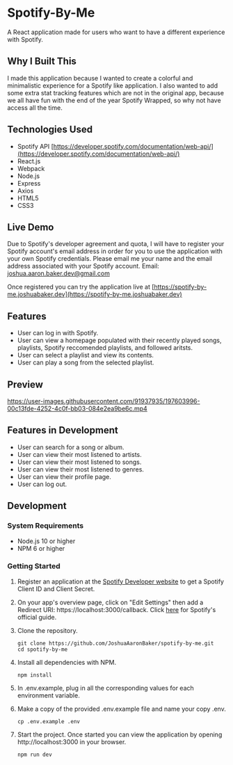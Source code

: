# Spotify-By-Me

A React application made for users who want to have a different experience with Spotify.

## Why I Built This

I made this application because I wanted to create a colorful and minimalistic experience for a Spotify like application.
I also wanted to add some extra stat tracking features which are not in the original app, because we all have fun with the end
of the year Spotify Wrapped, so why not have access all the time.

## Technologies Used

- Spotify API [https://developer.spotify.com/documentation/web-api/](https://developer.spotify.com/documentation/web-api/)
- React.js
- Webpack
- Node.js
- Express
- Axios
- HTML5
- CSS3

## Live Demo

Due to Spotify's developer agreement and quota, I will have to register your Spotify account's email address in order
for you to use the application with your own Spotify credentials. Please email me your name and the email address associated
with your Spotify account. Email: joshua.aaron.baker.dev@gmail.com

Once registered you can try the application live at [https://spotify-by-me.joshuabaker.dev](https://spotify-by-me.joshuabaker.dev)

## Features

- User can log in with Spotify.
- User can view a homepage populated with their recently played songs, playlists, Spotify reccomended playlists, and followed aritsts.
- User can select a playlist and view its contents.
- User can play a song from the selected playlist.

## Preview

https://user-images.githubusercontent.com/91937935/197603996-00c13fde-4252-4c0f-bb03-084e2ea9be6c.mp4



## Features in Development

- User can search for a song or album.
- User can view their most listened to artists.
- User can view their most listened to songs.
- User can view their most listened to genres.
- User can view their profile page.
- User can log out.

## Development

### System Requirements

- Node.js 10 or higher
- NPM 6 or higher

### Getting Started

1. Register an application at the [Spotify Developer website](https://developer.spotify.com/dashboard/login) to get a Spotify Client ID and Client Secret.

2. On your app's overview page, click on "Edit Settings" then add a Redirect URI: https://localhost:3000/callback. Click [here](https://developer.spotify.com/documentation/general/guides/authorization/app-settings/) for Spotify's official guide.

3. Clone the repository.

   ```shell
   git clone https://github.com/JoshuaAaronBaker/spotify-by-me.git
   cd spotify-by-me
   ```

4. Install all dependencies with NPM.

    ```shell
    npm install
    ```

5. In .env.example, plug in all the corresponding values for each environment variable.

6. Make a copy of the provided .env.example file and name your copy .env.

    ```shell
    cp .env.example .env
    ```

7. Start the project. Once started you can view the application by opening http://localhost:3000 in your browser.

    ```shell
    npm run dev
    ```
